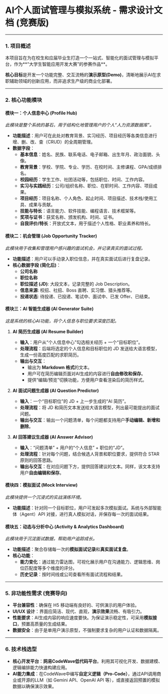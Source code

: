 # AI个人面试管理与模拟系统 - 需求设计文档 (竞赛版)

---

### 1. 项目概述

本项目旨在为在校生和应届毕业生打造一个一站式、智能化的面试管理与模拟平台，作为**“大学生智能应用开发大赛”的参赛作品**。

**核心目标**是开发一个功能完整、交互流畅的**演示原型(Demo)**，清晰地展示AI在求职辅助领域的创新应用，而非追求生产级的商业化部署。

---

### 2. 核心功能模块

#### **模块一：个人信息中心 (Profile Hub)**

*此模块是整个系统的基石，用于结构化地管理用户的个人“人力资源数据库”。*

- **功能描述**：用户可在此处对教育背景、实习经历、项目经历等各类信息进行增、删、改、查（CRUD）的全周期管理。
- **数据字段**：
    - **基本信息**：姓名、民族、联系电话、电子邮箱、出生年月、政治面貌、头像。
    - **教育背景**：学校、学院、专业、学历、在校时间、主修课程、GPA/成绩排名。
    - **校园经历**：学生工作、社团活动等，包括职位、时间、工作内容。
    - **实习与实践经历**：公司/组织名称、职位、在职时间、工作内容、项目成果。
    - **项目经历**：项目名称、个人角色、起止时间、项目描述、技术栈/使用工具、成果与贡献。
    - **技能与特长**：语言能力、软件技能、编程语言、技术框架等。
    - **奖项与证书**：获奖名称、颁发机构、时间、证书。
    - **自我评价/特长**：开放式文本，用于描述个人性格、职业素养和特长。

#### **模块二：机会管理 (Job Opportunity Tracker)**

*此模块用于收集和管理用户感兴趣的面试机会，并记录真实的面试过程。*

- **功能描述**：用户可以手动录入职位信息，并在真实面试后进行复盘记录。
- **核心数据字段 (简化后)**：
    - **公司名称**
    - **职位名称**
    - **职位描述 (JD)**: 大段文本，记录完整的 Job Description。
    - **信息来源**: 校招、社招、Boss 直聘、实习僧、猎头推荐等。
    - **投递状态**: 待投递、已投递、笔试中、面试中、已发 Offer、已结束。

#### **模块三：AI 智能生成器 (AI Generator Suite)**

*这是系统的核心AI功能，将个人信息与职位要求深度匹配。*

1.  **AI 简历生成器 (AI Resume Builder)**
    - **输入**：用户从“个人信息中心”勾选相关经历 + 一个“目标职位”。
    - **处理流程**：后端将选定的个人信息和目标职位的 JD 发送给大语言模型，生成一份高度匹配的求职简历。
    - **输出与交互**：
        - 输出为 **Markdown 格式**的文本。
        - 用户可在简历编辑页面对AI生成的内容进行**自由修改和保存**。
        - 提供“编辑/预览”切换功能，方便用户查看渲染后的简历样式。

2.  **AI 面试问题生成器 (AI Question Predictor)**
    - **输入**：一个“目标职位”的 JD + 上一步生成的“AI 简历”。
    - **处理流程**：将 JD 和简历文本发送给大语言模型，列出最可能提出的面试问题。
    - **输出与交互**：输出一个问题清单，每个问题都支持用户**手动编辑、新增和删除**。

3.  **AI 回答建议生成器 (AI Answer Advisor)**
    - **输入**：“问题清单” + 用户的“个人信息” + 职位的“JD”。
    - **处理流程**：针对每个问题，结合候选人背景和职位要求，提供符合 STAR 原则的回答思路。
    - **输出与交互**：在对应问题下方，提供回答建议的文本。同样，该文本支持用户**自由编辑和保存**。

#### **模块四：模拟面试 (Mock Interview)**

*此模块提供一个沉浸式的实战演练环境。*

- **功能描述**：针对同一个目标职位，用户可发起多次模拟面试。系统与外部智能体（Agent）API 对接，进行真人模拟对话，并保存每一次的面试结果。

#### **模块五：动态与分析中心 (Activity & Analytics Dashboard)**

*此模块用于沉淀面试数据，帮助用户追踪成长。*

- **功能描述**：聚合存储每一次的**模拟面试记录**和**真实面试复盘**。
- **核心功能**：
    - **能力变化**：通过能力雷达图，可视化展示用户在沟通能力、逻辑思维、岗位匹配度等多个维度的评分。
    - **历史记录**：按时间线或公司查看所有面试流程和结果。

---

### 5. 非功能性需求 (竞赛导向)

- **平台兼容性**：确保在 H5 移动端有良好的、可供演示的用户体验。
- **UI/UX 设计**：界面应简洁、现代、直观，**演示效果**流畅、有吸引力。
- **性能要求**：AI生成内容的响应速度要快。为保证演示稳定性，可采用**模拟接口**，预置高质量的生成结果。
- **数据安全**：由于是单用户演示原型，不强制要求复杂的用户认证和数据隔离。

---

### 6. 技术栈选型

- **核心开发平台**：**网易CodeWave低代码平台**。利用其可视化开发、数据建模、逻辑编排能力快速构建应用。
- **AI能力集成**：在CodeWave中编写**自定义逻辑（Pro-Code）**，通过API调用商业或开源的LLM（如 Gemini API、OpenAI API 等），或直接返回预置的模拟数据以确保演示效果。
